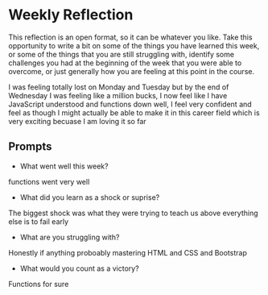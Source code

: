 # Weekly Reflection
This reflection is an open format, so it can be whatever you like. Take this opportunity to write a bit on some of the things you have learned this week, or some of the things that you are still struggling with, identify some challenges you had at the beginning of the week that you were able to overcome, or just generally how you are feeling at this point in the course.

I was feeling totally lost on Monday and Tuesday but by the end of Wednesday I was feeling like a million bucks, I now feel like I have JavaScript understood and functions down well, I feel very confident and feel as though I might actually be able to make it in this career field which is very exciting becuase I am loving it so far

## Prompts
- What went well this week?

functions went very well

- What did you learn as a shock or suprise?

The biggest shock was what they were trying to teach us above everything else is to fail early

- What are you struggling with?

Honestly if anything proboably mastering HTML and CSS and Bootstrap

- What would you count as a victory?

Functions for sure